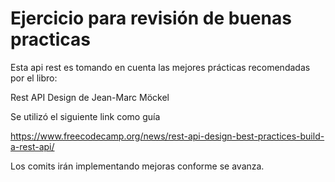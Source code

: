 # Ejercicio para revisión de buenas practicas
Esta api rest es tomando en cuenta las mejores prácticas recomendadas por el libro:

Rest API Design de Jean-Marc Möckel

Se utilizó el siguiente link como guía

https://www.freecodecamp.org/news/rest-api-design-best-practices-build-a-rest-api/

Los comits irán implementando mejoras conforme se avanza.